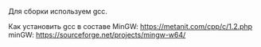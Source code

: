 Для сборки используем gcc.

Как установить gcc в составе MinGW: https://metanit.com/cpp/c/1.2.php
minGW: https://sourceforge.net/projects/mingw-w64/
